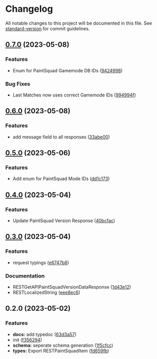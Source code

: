 # Changelog

All notable changes to this project will be documented in this file. See [standard-version](https://github.com/conventional-changelog/standard-version) for commit guidelines.

## [0.7.0](https://github.com/OfficialCRUGG/xenyria-api-types/compare/v0.6.0...v0.7.0) (2023-05-08)


### Features

* Enum for PaintSquad Gamemode DB IDs ([9424998](https://github.com/OfficialCRUGG/xenyria-api-types/commits/94249988e7dd299f524a31ff1e61f782bd4a4c2d))


### Bug Fixes

* Last Matches now uses correct Gamemode IDs ([994994f](https://github.com/OfficialCRUGG/xenyria-api-types/commits/994994f3c557f9adc781d874260b00847b867d69))

## [0.6.0](https://github.com/OfficialCRUGG/xenyria-api-types/compare/v0.5.0...v0.6.0) (2023-05-08)


### Features

* add message field to all responses ([33abe00](https://github.com/OfficialCRUGG/xenyria-api-types/commits/33abe00841ad4542799ff9309557256ddb9bec48))

## [0.5.0](https://github.com/OfficialCRUGG/xenyria-api-types/compare/v0.4.0...v0.5.0) (2023-05-06)


### Features

* Add enum for PaintSquad Mode IDs ([dd1c173](https://github.com/OfficialCRUGG/xenyria-api-types/commits/dd1c173afa65cbf42b7944517e66e0a8aa7b189c))

## [0.4.0](https://github.com/OfficialCRUGG/xenyria-api-types/compare/v0.3.0...v0.4.0) (2023-05-04)


### Features

* Update PaintSquad Version Response ([40bcfac](https://github.com/OfficialCRUGG/xenyria-api-types/commits/40bcfac346d89f118128a5d87f2f089872b2825f))

## [0.3.0](https://github.com/OfficialCRUGG/xenyria-api-types/compare/v0.2.0...v0.3.0) (2023-05-04)


### Features

* request typings ([e6747b8](https://github.com/OfficialCRUGG/xenyria-api-types/commits/e6747b8fb374964f8dbda50e49c8aea312b67ebe))


### Documentation

* RESTGetAPIPaintSquadVersionDataResponse ([1d43e12](https://github.com/OfficialCRUGG/xenyria-api-types/commits/1d43e12f9c451ec07f6487dd4c95d71d869ed902))
* RESTLocalizedString ([eee8ec6](https://github.com/OfficialCRUGG/xenyria-api-types/commits/eee8ec687a15a580b51e45fd369fdca1549ded1d))

## 0.2.0 (2023-05-02)


### Features

* **docs:** add typedoc ([63d3a57](https://github.com/OfficialCRUGG/xenyria-api-types/commits/63d3a57d131ad8424976f47e258d4fd617447849))
* init ([f356294](https://github.com/OfficialCRUGG/xenyria-api-types/commits/f356294a9644bbec0d36560a990778c8af0f7e3b))
* **schema:** seperate schema generation ([1f5cfcc](https://github.com/OfficialCRUGG/xenyria-api-types/commits/1f5cfcc788faf34c6751c7b1f20904e8bccee943))
* **types:** Export RESTPaintSquadItem ([fd659fb](https://github.com/OfficialCRUGG/xenyria-api-types/commits/fd659fb284553ce85d6c96daa8d75d68d964bb1e))
